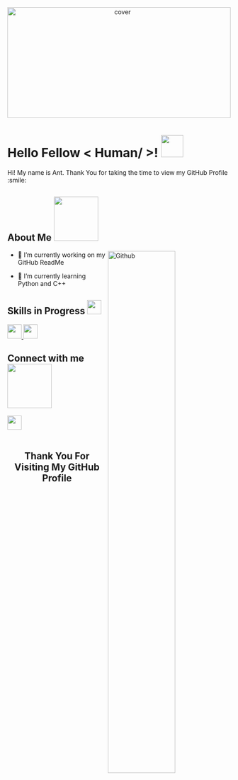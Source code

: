 <div align="center">
<img width="100%" height = "250px" src="https://img.rawpixel.com/s3fs-private/rawpixel_images/website_content/rm104-eye-01-b-1_1_3.jpg?w=800&dpr=1&fit=default&crop=default&q=65&vib=3&con=3&usm=15&bg=F4F4F3&ixlib=js-2.2.1&s=309433569e728a345d9f7b4191d5a248" alt="cover" />
</div>

<h1> Hello Fellow < Human/ >! <img src = "https://raw.githubusercontent.com/MartinHeinz/MartinHeinz/master/wave.gif" width = 50px> </h1>
<p align='center'>

<!--- ![visitors](https://visitor-badge.glitch.me/badge?page_id=.) --->

</p>
<div size='20px'> Hi! My name is Ant. Thank You for taking the time to view my GitHub Profile :smile: 
</div>

<h2> About Me <img src = "https://media.giphy.com/media/MyibCKeY7w2TS/giphy.gif?cid=ecf05e47ong65w4t5y6mbm0jpg4crpzq3fgyl880mknicdt0&rid=giphy.gif&ct=s" width = 100px></h2>

<img width="55%" align="right" alt="Github" src="https://raw.githubusercontent.com/onimur/.github/master/.resources/git-header.svg" />


- 🔭 I’m currently working on my GitHub ReadMe

- 🌱 I’m currently learning Python and C++ 

<!-- - 👯 I’m looking to collaborate on Nothing For Now :P 

- 💬 Talk to me about Nothing For Now :P -->
  
  
  
<!--<h2> Skills <img src = "https://media.giphy.com/media/WFZvB7VIXBgiz3oDXE/giphy.gif?cid=ecf05e47lk1ytmxddoo7o7ukjgiyhf0z0q9ir77kumg11psb&rid=giphy.gif&ct=s" width = 32px> </h2>
<a href= https://github.com/?tab=repositories&q=&type=&language=python&sort= > <img width ='32px' src ='https://raw.githubusercontent.com/rahulbanerjee26/githubAboutMeGenerator/main/icons/python.svg'> </a>
<a href= https://github.com/?tab=repositories&q=&type=&language=cpp&sort= > <img width ='32px' src ='https://raw.githubusercontent.com/rahulbanerjee26/githubAboutMeGenerator/main/icons/cpp.svg'> </a>-->


<h2> Skills in Progress <img src = "https://media2.giphy.com/media/QssGEmpkyEOhBCb7e1/giphy.gif?cid=ecf05e47a0n3gi1bfqntqmob8g9aid1oyj2wr3ds3mg700bl&rid=giphy.gif" width = 32px> </h2>
<a href= https://github.com/?tab=repositories&q=&type=&language=python&sort= > <img width ='32px' src ='https://raw.githubusercontent.com/rahulbanerjee26/githubAboutMeGenerator/main/icons/python.svg'> </a>
<a href= https://github.com/?tab=repositories&q=&type=&language=cpp&sort= > <img width ='32px' src ='https://raw.githubusercontent.com/rahulbanerjee26/githubAboutMeGenerator/main/icons/cpp.svg'> </a>
  

<!--<h2> Skills To Be learned <img src = "https://media.giphy.com/media/9ObOlMRCz3xuN3Ujbz/giphy.gif?cid=ecf05e47uat8f77boolqpst733vi6f2jax77rcklcennr15v&rid=giphy.gif&ct=s" width = 32px> </h2>
<a href= https://github.com/?tab=repositories&q=&type=&language=python&sort= > <img width ='32px' src ='https://raw.githubusercontent.com/rahulbanerjee26/githubAboutMeGenerator/main/icons/python.svg'> </a>
<a href= https://github.com/?tab=repositories&q=&type=&language=cpp&sort= > <img width ='32px' src ='https://raw.githubusercontent.com/rahulbanerjee26/githubAboutMeGenerator/main/icons/cpp.svg'> </a>-->
  
  




<h2> Connect with me <img src='https://raw.githubusercontent.com/ShahriarShafin/ShahriarShafin/main/Assets/handshake.gif' width="100px"> </h2>
<!-- <a href = 'https://www.linkedin.com/in/xyz'> <img width = '32px' align= 'center' src="https://raw.githubusercontent.com/rahulbanerjee26/githubAboutMeGenerator/main/icons/linked-in-alt.svg"/></a> 
<a href = 'https://www.twitter.com/xyz'> <img width = '32px' align= 'center' src="https://raw.githubusercontent.com/rahulbanerjee26/githubAboutMeGenerator/main/icons/twitter.svg"/></a> -->
<a href = 'https://github.com/Antverse1'> <img width = '32px' align= 'center' src="https://raw.githubusercontent.com/rahulbanerjee26/githubAboutMeGenerator/main/icons/github.svg"/></a> 





<br>
<br>
<h2><footer align='center'>Thank You For Visiting My GitHub Profile</footer></h2>
<br>
<br>

<!--- Future notes. Stuff inside <! are all unseeable and are for future purposes.--->
